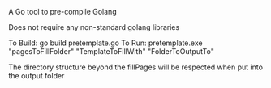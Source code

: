 A Go tool to pre-compile Golang

Does not require any non-standard golang libraries

To Build: go build pretemplate.go
To Run: pretemplate.exe "pagesToFillFolder" "TemplateToFillWith" "FolderToOutputTo"

The directory structure beyond the fillPages will be respected when put into the output folder